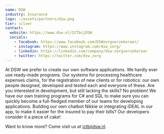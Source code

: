 ```yaml
---
name: DSW
industry: Insurance
logo: ~/assets/partners/dsw.png
tier: silver
contact:
  website: https://www.dsw.nl/ICTbijDSW
  socials:
    - facebook: https://www.facebook.com/DSWzorgverzekeraar/
    - instagram: https://www.instagram.com/dsw_zorg/
    - linkedin: https://linkedin.com/company/dsw-zorgverzekeraar
    - twitter: https://twitter.com/dsw_zorg
---
```


At DSW we prefer to create our own software applications. We hardly ever use ready-made programs. Our systems for processing healthcare expenses claims, for the registration of new clients or for robotics: our own people designed, developed and tested each and everyone of these. Are you interested in development, but still lacking the skills? No problem! We have our own training programs for C# and SQL to make sure you can quickly become a full-fledged member of our teams for developing applications. Building our own chatbot Nikkie or integrating iDEAL in our app, to make it easier for the insured to pay their bills? Our developers consider it a piece of cake!

Want to know more? Come visit us at [ictbijdsw.nl](http://ictbijdsw.nl/).
